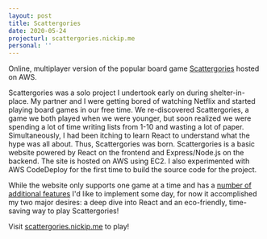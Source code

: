 ```yaml
---
layout: post
title: Scattergories
date: 2020-05-24
projecturl: scattergories.nickip.me
personal: ''
---
```


Online, multiplayer version of the popular board game [Scattergories](https://en.wikipedia.org/wiki/Scattergories) hosted on AWS.

<!-- more -->

Scattergories was a solo project I undertook early on during shelter-in-place. My partner and I were getting bored of watching Netflix and started playing board games in our free time. We re-discovered Scattergories, a game we both played when we were younger, but soon realized we were spending a lot of time writing lists from 1-10 and wasting a lot of paper. Simultaneously, I had been itching to learn React to understand what the hype was all about. Thus, Scattergories was born. Scattergories is a basic website powered by React on the frontend and Express/Node.js on the backend. The site is hosted on AWS using EC2. I also experimented with AWS CodeDeploy for the first time to build the source code for the project.

While the website only supports one game at a time and has a [number of additional features](https://github.com/npeternel/scattergories) I'd like to implement some day, for now it accomplished my two major desires: a deep dive into React and an eco-friendly, time-saving way to play Scattergories!

Visit [scattergories.nickip.me](scattergories.nickip.me) to play!